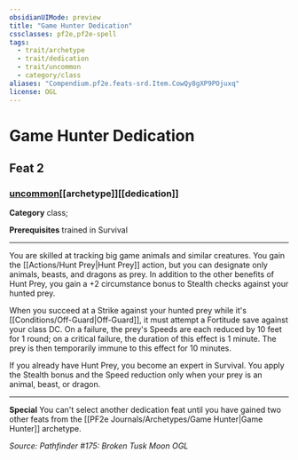 ```yaml
---
obsidianUIMode: preview
title: "Game Hunter Dedication"
cssclasses: pf2e,pf2e-spell
tags:
  - trait/archetype
  - trait/dedication
  - trait/uncommon
  - category/class
aliases: "Compendium.pf2e.feats-srd.Item.CowQy8gXP9POjuxq"
license: OGL
---
```

# Game Hunter Dedication
## Feat 2
### [uncommon](uncommon "Uncommon Rarity Trait")[[archetype]][[dedication]]

**Category** class; 



**Prerequisites** trained in Survival
* * *
You are skilled at tracking big game animals and similar creatures. You gain the [[Actions/Hunt Prey|Hunt Prey]] action, but you can designate only animals, beasts, and dragons as prey. In addition to the other benefits of Hunt Prey, you gain a +2 circumstance bonus to Stealth checks against your hunted prey.

When you succeed at a Strike against your hunted prey while it's [[Conditions/Off-Guard|Off-Guard]], it must attempt a Fortitude save against your class DC. On a failure, the prey's Speeds are each reduced by 10 feet for 1 round; on a critical failure, the duration of this effect is 1 minute. The prey is then temporarily immune to this effect for 10 minutes.

If you already have Hunt Prey, you become an expert in Survival. You apply the Stealth bonus and the Speed reduction only when your prey is an animal, beast, or dragon.

* * *

**Special** You can't select another dedication feat until you have gained two other feats from the [[PF2e Journals/Archetypes/Game Hunter|Game Hunter]] archetype.

*Source: Pathfinder #175: Broken Tusk Moon*
*OGL*
